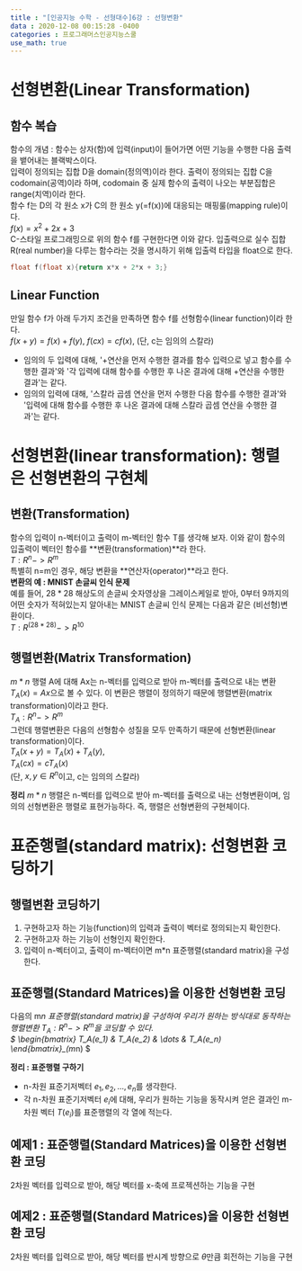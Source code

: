 ```yaml
---
title : "[인공지능 수학 - 선형대수]6강 : 선형변환"
data : 2020-12-08 00:15:28 -0400
categories : 프로그래머스인공지능스쿨
use_math: true
---
```

# 선형변환(Linear Transformation)
## 함수 복습
함수의 개념 : 함수는 상자(함)에 입력(input)이 들어가면 어떤 기능을 수행한 다음 출력을 뱉어내는 블랙박스이다.  
입력이 정의되는 집합 D을 domain(정의역)이라 한다. 출력이 정의되는 집합 C을 codomain(공역)이라 하며, codomain 중 실제 함수의 출력이 나오는 부분집합은 range(치역)이라 한다.  
함수 f는 D의 각 원소 x가 C의 한 원소 y(=f(x))에 대응되는 매핑룰(mapping rule)이다.  
$f(x) = x^2 + 2x + 3$  
C-스타일 프로그래밍으로 위의 함수 f를 구현한다면 이와 같다. 입출력으로 실수 집합 R(real number)을 다루는 함수라는 것을 명시하기 위해 입출력 타입을 float으로 한다.  
```c
float f(float x){return x*x + 2*x + 3;}
```  
  
## Linear Function
만일 함수 f가 아래 두가지 조건을 만족하면 함수 f를 선형함수(linear function)이라 한다.  
$f(x + y) = f(x) + f(y)$, $f(cx) = cf(x)$, (단, c는 임의의 스칼라)  
- 임의의 두 입력에 대해, '+연산을 먼저 수행한 결과를 함수 입력으로 넣고 함수를 수행한 결과'와 '각 입력에 대해 함수를 수행한 후 나온 결과에 대해 +연산을 수행한 결과'는 같다.
- 임의의 입력에 대해, '스칼라 곱셈 연산을 먼저 수행한 다음 함수를 수행한 결과'와 '입력에 대해 함수를 수행한 후 나온 결과에 대해 스칼라 곱셈 연산을 수행한 결과'는 같다.
  

  
# 선형변환(linear transformation): 행렬은 선형변환의 구현체
## 변환(Transformation)
함수의 입력이 n-벡터이고 출력이 m-벡터인 함수 T를 생각해 보자. 이와 같이 함수의 입출력이 벡터인 함수를 **변환(transformation)**라 한다.  
$T : R^n -> R^m$  
특별히 n=m인 경우, 해당 변환을 **연산자(operator)**라고 한다.  
**변환의 예 : MNIST 손글씨 인식 문제**  
예를 들어, $28 * 28$ 해상도의 손글씨 숫자영상을 그레이스케일로 받아, 0부터 9까지의 어떤 숫자가 적혀있는지 알아내는 MNIST 손글씨 인식 문제는 다음과 같은 (비선형)변환이다.  
$T : R^(28*28) -> R^10$  
  
## 행렬변환(Matrix Transformation)
$m * n$ 행렬 A에 대해 Ax는 n-벡터를 입력으로 받아 m-벡터를 출력으로 내는 변환 $T_A(x) = Ax$으로 볼 수 있다. 이 변환은 행렬이 정의하기 때문에 행렬변환(matrix transformation)이라고 한다.  
$T_A : R^n -> R^m$  
그런데 행렬변환은 다음의 선형함수 성질을 모두 만족하기 때문에 선형변환(linear transformation)이다.  
$T_A(x+y) = T_A(x) + T_A(y)$,  
$T_A(cx) = cT_A(x)$  
(단, $x,y \in R^n$이고, c는 임의의 스칼라)  
  
**정리**
$m*n$ 행렬은 n-벡터를 입력으로 받아 m-벡터를 출력으로 내는 선형변환이며, 임의의 선형변환은 행렬로 표현가능하다. 즉, 행렬은 선형변환의 구현체이다.  
  


# 표준행렬(standard matrix): 선형변환 코딩하기
## 행렬변환 코딩하기
1. 구현하고자 하는 기능(function)의 입력과 출력이 벡터로 정의되는지 확인한다.
2. 구현하고자 하는 기능이 선형인지 확인한다. 
3. 입력이 n-벡터이고, 출력이 m-벡터이면 m*n 표준행렬(standard matrix)을 구성한다.
  
## 표준행렬(Standard Matrices)을 이용한 선형변환 코딩
다음의 m*n 표준행렬(standard matrix)을 구성하여 우리가 원하는 방식대로 동작하는 행렬변환 $T_A : R^n -> R^m$을 코딩할 수 있다.  
$
\begin{bmatrix}
T_A(e_1) & T_A(e_2) & \dots & T_A(e_n)
\end{bmatrix}_(m*n)
$  
  
**정리 : 표준행렬 구하기**  
- n-차원 표준기저벡터 ${e_1, e_2, \dots, e_n}$를 생각한다.
- 각 n-차원 표준기저벡터 $e_i$에 대해, 우리가 원하는 기능을 동작시켜 얻은 결과인 m-차원 벡터 $T(e_i)$를 표준행렬의 각 열에 적는다. 
  
## 예제1 : 표준행렬(Standard Matrices)을 이용한 선형변환 코딩
2차원 벡터를 입력으로 받아, 해당 벡터를 x-축에 프로젝션하는 기능을 구현  
  
## 예제2 : 표준행렬(Standard Matrices)을 이용한 선형변환 코딩
2차원 벡터를 입력으로 받아, 해당 벡터를 반시계 방향으로 $\theta$만큼 회전하는 기능을 구현  